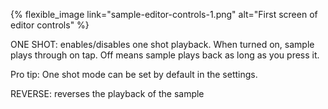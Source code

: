 ---
---

{% flexible_image link="sample-editor-controls-1.png" alt="First screen of editor controls" %}

ONE SHOT: enables/disables one shot playback. When turned on, sample plays through on tap. Off means sample plays back as long as you press it.

Pro tip: One shot mode can be set by default in the settings.

REVERSE: reverses the playback of the sample
